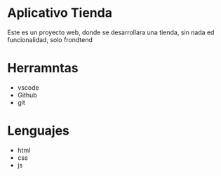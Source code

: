 # Aplicativo Tienda
Este es un proyecto web, donde se desarrollara una tienda, sin nada ed funcionalidad, solo frondtend

# Herramntas
* vscode
* Github
* git

# Lenguajes
* html
* css
* js